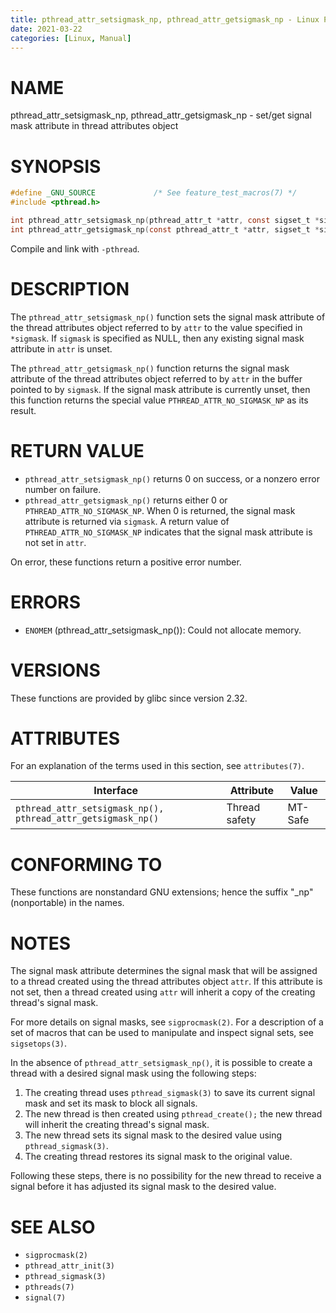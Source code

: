 ```yaml
---
title: pthread_attr_setsigmask_np, pthread_attr_getsigmask_np - Linux Programmer's Manual
date: 2021-03-22
categories: [Linux, Manual]
---
```


# NAME

pthread_attr_setsigmask_np, pthread_attr_getsigmask_np - set/get signal mask attribute in thread attributes object

# SYNOPSIS

```c
#define _GNU_SOURCE             /* See feature_test_macros(7) */
#include <pthread.h>

int pthread_attr_setsigmask_np(pthread_attr_t *attr, const sigset_t *sigmask);
int pthread_attr_getsigmask_np(const pthread_attr_t *attr, sigset_t *sigmask);
```

Compile and link with `-pthread`.

# DESCRIPTION

The `pthread_attr_setsigmask_np()` function sets the signal mask attribute of the thread attributes object referred to by `attr` to the value specified in `*sigmask`. If `sigmask` is specified as NULL, then any existing signal mask attribute in `attr` is unset.

The `pthread_attr_getsigmask_np()` function returns the signal mask attribute of the thread attributes object referred to by `attr` in the buffer pointed to by `sigmask`. If the signal mask attribute is currently unset, then this function returns the special value `PTHREAD_ATTR_NO_SIGMASK_NP` as its result.

# RETURN VALUE

- `pthread_attr_setsigmask_np()` returns 0 on success, or a nonzero error number on failure.
- `pthread_attr_getsigmask_np()` returns either 0 or `PTHREAD_ATTR_NO_SIGMASK_NP`. When 0 is returned, the signal mask attribute is returned via `sigmask`. A return value of `PTHREAD_ATTR_NO_SIGMASK_NP` indicates that the signal mask attribute is not set in `attr`.

On error, these functions return a positive error number.

# ERRORS

- `ENOMEM` (pthread_attr_setsigmask_np()): Could not allocate memory.

# VERSIONS

These functions are provided by glibc since version 2.32.

# ATTRIBUTES

For an explanation of the terms used in this section, see `attributes(7)`.

| Interface                             | Attribute     | Value    |
|---------------------------------------|---------------|----------|
| `pthread_attr_setsigmask_np(), pthread_attr_getsigmask_np()` | Thread safety | MT-Safe  |

# CONFORMING TO

These functions are nonstandard GNU extensions; hence the suffix "_np" (nonportable) in the names.

# NOTES

The signal mask attribute determines the signal mask that will be assigned to a thread created using the thread attributes object `attr`. If this attribute is not set, then a thread created using `attr` will inherit a copy of the creating thread's signal mask.

For more details on signal masks, see `sigprocmask(2)`. For a description of a set of macros that can be used to manipulate and inspect signal sets, see `sigsetops(3)`.

In the absence of `pthread_attr_setsigmask_np()`, it is possible to create a thread with a desired signal mask using the following steps:
1. The creating thread uses `pthread_sigmask(3)` to save its current signal mask and set its mask to block all signals.
2. The new thread is then created using `pthread_create();` the new thread will inherit the creating thread's signal mask.
3. The new thread sets its signal mask to the desired value using `pthread_sigmask(3)`.
4. The creating thread restores its signal mask to the original value.

Following these steps, there is no possibility for the new thread to receive a signal before it has adjusted its signal mask to the desired value.

# SEE ALSO

- `sigprocmask(2)`
- `pthread_attr_init(3)`
- `pthread_sigmask(3)`
- `pthreads(7)`
- `signal(7)`
